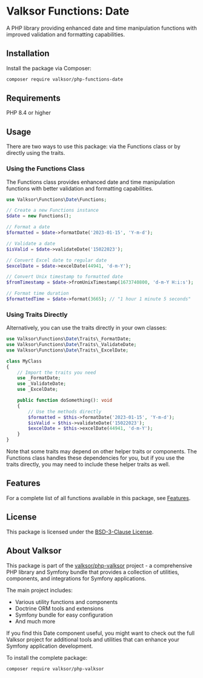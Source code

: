 # Valksor Functions: Date

A PHP library providing enhanced date and time manipulation functions with improved validation and formatting capabilities.

## Installation

Install the package via Composer:

```bash
composer require valksor/php-functions-date
```

## Requirements

PHP 8.4 or higher

## Usage

There are two ways to use this package: via the Functions class or by directly using the traits.

### Using the Functions Class

The Functions class provides enhanced date and time manipulation functions with better validation and formatting capabilities.

```php
use Valksor\Functions\Date\Functions;

// Create a new Functions instance
$date = new Functions();

// Format a date
$formatted = $date->formatDate('2023-01-15', 'Y-m-d');

// Validate a date
$isValid = $date->validateDate('15022023');

// Convert Excel date to regular date
$excelDate = $date->excelDate(44941, 'd-m-Y');

// Convert Unix timestamp to formatted date
$fromTimestamp = $date->fromUnixTimestamp(1673740800, 'd-m-Y H:i:s');

// Format time duration
$formattedTime = $date->format(3665); // "1 hour 1 minute 5 seconds"
```

### Using Traits Directly

Alternatively, you can use the traits directly in your own classes:

```php
use Valksor\Functions\Date\Traits\_FormatDate;
use Valksor\Functions\Date\Traits\_ValidateDate;
use Valksor\Functions\Date\Traits\_ExcelDate;

class MyClass
{
    // Import the traits you need
    use _FormatDate;
    use _ValidateDate;
    use _ExcelDate;

    public function doSomething(): void
    {
        // Use the methods directly
        $formatted = $this->formatDate('2023-01-15', 'Y-m-d');
        $isValid = $this->validateDate('15022023');
        $excelDate = $this->excelDate(44941, 'd-m-Y');
    }
}
```

Note that some traits may depend on other helper traits or components. The Functions class handles these dependencies for you, but if you use the traits directly, you may need to include these helper traits as well.

## Features

For a complete list of all functions available in this package, see [Features](docs/features.md).

## License

This package is licensed under the [BSD-3-Clause License](LICENSE).

## About Valksor

This package is part of the [valksor/php-valksor](https://github.com/valksor/php-valksor) project - a comprehensive PHP library and Symfony bundle that provides a collection of utilities, components, and integrations for Symfony applications.

The main project includes:
- Various utility functions and components
- Doctrine ORM tools and extensions
- Symfony bundle for easy configuration
- And much more

If you find this Date component useful, you might want to check out the full Valksor project for additional tools and utilities that can enhance your Symfony application development.

To install the complete package:

```bash
composer require valksor/php-valksor
```
